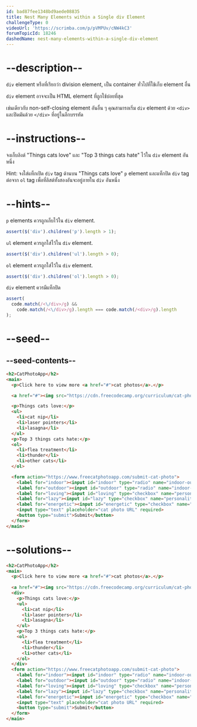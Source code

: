 ```yaml
---
id: bad87fee1348bd9aede08835
title: Nest Many Elements within a Single div Element
challengeType: 0
videoUrl: 'https://scrimba.com/p/pVMPUv/cNW4kC3'
forumTopicId: 18246
dashedName: nest-many-elements-within-a-single-div-element
---
```


# --description--

`div` element หรือที่เรียกว่า division element, เป็น container ทั่วไปที่ใช้เก็บ element อื่น

`div` element อาจจะเป็น HTML element ที่ถูกใช้บ่อยที่สุด

เช่นเดียวกับ non-self-closing element อันอื่น ๆ คุณสามารถเริ่ม `div` element ด้วย `<div>` และปิดมันด้วย `</div>` ที่อยู่ในอีกบรรทัด

# --instructions--

จงเก็บลิงต์ "Things cats love" และ "Top 3 things cats hate" ไว้ใน `div` element อันหนึ่ง

Hint: จงใส่แท็กเปิด `div` tag ด้านบน "Things cats love" `p` element และแท็กปิด `div` tag ต่อจาก `ol` tag เพื่อที่ลิสต์ทั้งสองอันจะอยู่ภายใน `div` อันหนึ่ง

# --hints--

`p` elements ควรถูกเก็บไว้ใน `div` element.

```js
assert($('div').children('p').length > 1);
```

`ul` element ควรถูกใส่ไว้ใน `div` element.

```js
assert($('div').children('ul').length > 0);
```

`ol` element ควรถูกใส่ไว้ใน `div` element.

```js
assert($('div').children('ol').length > 0);
```

`div` element ควรมีแท็กปิด

```js
assert(
  code.match(/<\/div>/g) &&
    code.match(/<\/div>/g).length === code.match(/<div>/g).length
);
```

# --seed--

## --seed-contents--

```html
<h2>CatPhotoApp</h2>
<main>
  <p>Click here to view more <a href="#">cat photos</a>.</p>

  <a href="#"><img src="https://cdn.freecodecamp.org/curriculum/cat-photo-app/relaxing-cat.jpg" alt="A cute orange cat lying on its back."></a>

  <p>Things cats love:</p>
  <ul>
    <li>cat nip</li>
    <li>laser pointers</li>
    <li>lasagna</li>
  </ul>
  <p>Top 3 things cats hate:</p>
  <ol>
    <li>flea treatment</li>
    <li>thunder</li>
    <li>other cats</li>
  </ol>

  <form action="https://www.freecatphotoapp.com/submit-cat-photo">
    <label for="indoor"><input id="indoor" type="radio" name="indoor-outdoor" value="indoor" checked> Indoor</label>
    <label for="outdoor"><input id="outdoor" type="radio" name="indoor-outdoor" value="outdoor"> Outdoor</label><br>
    <label for="loving"><input id="loving" type="checkbox" name="personality" value="loving" checked> Loving</label>
    <label for="lazy"><input id="lazy" type="checkbox" name="personality" value="lazy"> Lazy</label>
    <label for="energetic"><input id="energetic" type="checkbox" name="personality" value="energetic"> Energetic</label><br>
    <input type="text" placeholder="cat photo URL" required>
    <button type="submit">Submit</button>
  </form>
</main>
```

# --solutions--

```html
<h2>CatPhotoApp</h2>
<main>
  <p>Click here to view more <a href="#">cat photos</a>.</p>
  
  <a href="#"><img src="https://cdn.freecodecamp.org/curriculum/cat-photo-app/relaxing-cat.jpg" alt="A cute orange cat lying on its back."></a>
  <div>
    <p>Things cats love:</p>
    <ul>
      <li>cat nip</li>
      <li>laser pointers</li>
      <li>lasagna</li>
    </ul>
    <p>Top 3 things cats hate:</p>
    <ol>
      <li>flea treatment</li>
      <li>thunder</li>
      <li>other cats</li>
    </ol>
  </div>
  <form action="https://www.freecatphotoapp.com/submit-cat-photo">
    <label for="indoor"><input id="indoor" type="radio" name="indoor-outdoor" value="indoor" checked> Indoor</label>
    <label for="outdoor"><input id="outdoor" type="radio" name="indoor-outdoor" value="outdoor"> Outdoor</label><br>
    <label for="loving"><input id="loving" type="checkbox" name="personality" value="loving" checked> Loving</label>
    <label for="lazy"><input id="lazy" type="checkbox" name="personality" value="lazy"> Lazy</label>
    <label for="energetic"><input id="energetic" type="checkbox" name="personality" value="energetic"> Energetic</label><br>
    <input type="text" placeholder="cat photo URL" required>
    <button type="submit">Submit</button>
  </form>
</main>
```

